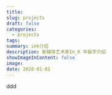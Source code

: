 ```yaml
---
title:
slug: projects
draft: false
categories:
  - projects
tags:
summary: ink介绍
description: 新媒体艺术家In_K 毕振宇介绍
showImageInContent: false
image:
date: 2020-01-01
---
```

ddd